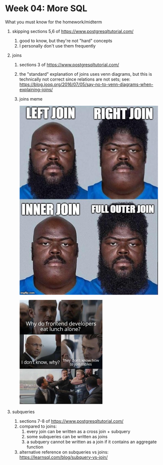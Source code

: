 # Week 04: More SQL

What you must know for the homework/midterm

1. skipping sections 5,6 of https://www.postgresqltutorial.com/
    1. good to know, but they're not "hard" concepts
    1. I personally don't use them frequently

1. joins
    1. sections 3 of https://www.postgresqltutorial.com/
    1. the "standard" explanation of joins uses venn diagrams, but this is technically not correct since relations are not sets; see: https://blog.jooq.org/2016/07/05/say-no-to-venn-diagrams-when-explaining-joins/
    1. joins meme

       <a href=https://www.reddit.com/r/ProgrammerHumor/comments/a0qp9x/this_ones_for_all_the_sql_developers_out_there/><img src=joins.jpg /></a>

       <img src=cmcqtycmbmg51.jpg width=60% />

1. subqueries
    1. sections 7-8 of https://www.postgresqltutorial.com/
    1. compared to joins:
        1. every join can be written as a cross join + subquery
        1. some subqueries can be written as joins
        1. a subquery cannot be written as a join if it contains an aggregate function
    1. alternative reference on subqueries vs joins: https://learnsql.com/blog/subquery-vs-join/

<!--
1. `CREATE TABLE`
    1. https://www.postgresqltutorial.com/postgresql-create-table/
    1. https://www.postgresqltutorial.com/postgresql-data-types/
    1. Examples in the tutorial use `VARCHAR`, but you shouldn't use this type in postgresql.
       Instead, you should use the `TEXT` type.
       See: https://wiki.postgresql.org/wiki/Don%27t_Do_This#Don.27t_use_varchar.28n.29_by_default

1. `INSERT` / `UPDATE` / `DELETE`
    1. <img src=Strip-Bas-ed-eonnée-effacée-650-finalenglish.jpg width=60%/>
    1. sections 9 of https://www.postgresqltutorial.com/
-->

